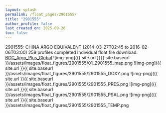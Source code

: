 ```yaml
---
layout: splash
permalink: /float_pages/2901555/
title: "2901555"
author_profile: false
last_created_on: 2025-09-26
toc: false
---
```

 
2901555: CHINA ARGO EQUIVALENT (2014-03-27T02:45 to 2016-02-06T03:00)
259 profiles completed
Individual float file download: [BGC_Argo_Plus_Global](https://ftp.soest.hawaii.edu/bgc_argo_plus/Individual_Floats/outliers_removed/2901555_Sprof_processed.nc)
![img-png]({{ site.url }}{{ site.baseurl }}/assets/images/float_figures/2901555/01_2901555_map.png
![img-png]({{ site.url }}{{ site.baseurl }}/assets/images/float_figures/2901555/2901555_DOXY.png
![img-png]({{ site.url }}{{ site.baseurl }}/assets/images/float_figures/2901555/2901555_PRES.png
![img-png]({{ site.url }}{{ site.baseurl }}/assets/images/float_figures/2901555/2901555_PSAL.png
![img-png]({{ site.url }}{{ site.baseurl }}/assets/images/float_figures/2901555/2901555_TEMP.png
